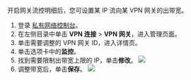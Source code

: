开启网关流控明细后，您可设置某 IP 流向某 VPN 网关的出带宽。
1. 登录 [私有网络控制台](https://console.cloud.tencent.com/vpc/vpc?rid=1)。
2. 在左侧目录中单击 **VPN 连接** > **VPN 网关**，进入管理页面。
3. 单击需要调整的 VPN 网关 ID，进入详情页。
4. 单击选项卡中的**监控**。
5. 找到需要限制出带宽上限的 IP，单击**修改**。
![](https://main.qcloudimg.com/raw/3075b9fce839e205779737aad3ed68df.png)
6. 调整带宽后，单击**保存**。
![](https://main.qcloudimg.com/raw/354e047465669fd95580b1023e40a211.png)
